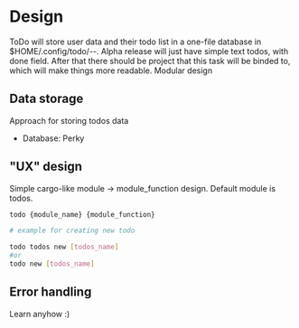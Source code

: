 # Design

ToDo will store user data and their todo list in a one-file database in $HOME/.config/todo/--. Alpha release will just have simple text todos, with done field. After that there should be project that this task will be binded to, which will make things more readable. Modular design

## Data storage

Approach for storing todos data

- Database: Perky

## "UX" design

Simple cargo-like module → module_function design. Default module is todos.

```sh 
todo {module_name} {module_function}

# example for creating new todo

todo todos new [todos_name]
#or
todo new [todos_name]
```

## Error handling

Learn anyhow :)
